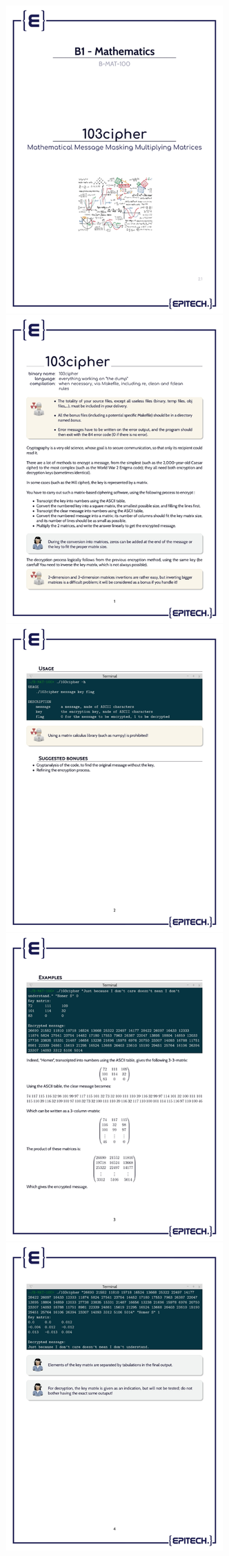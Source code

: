 <p align="center">
<img src='bonus/images/B-MAT-100_103cipher-1.jpg'>
<img src='bonus/images/B-MAT-100_103cipher-2.jpg'>
<img src='bonus/images/B-MAT-100_103cipher-3.jpg'>
<img src='bonus/images/B-MAT-100_103cipher-4.jpg'>
<img src='bonus/images/B-MAT-100_103cipher-5.jpg'>
</p>
